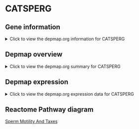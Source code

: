 <h1>CATSPERG</h1>

<h2>Gene information</h2>
<details>
  <summary>Click to view the depmap.org information for CATSPERG</summary>
  <iframe src="https://depmap.org/portal/gene/CATSPERG?tab=about" style="border:none;width:100%;height:800px"></iframe>
</details>

<h2>Depmap overview</h2>
<details>
  <summary>Click to view the depmap.org summary for CATSPERG</summary>
  <iframe src="https://depmap.org/portal/gene/CATSPERG?tab=overview" style="border:none;width:100%;height:800px"></iframe>
</details>

<h2>Depmap expression</h2>
<details>
  <summary>Click to view the depmap.org expression data for CATSPERG</summary>
  <iframe src="https://depmap.org/portal/gene/CATSPERG?tab=characterization" style="border:none;width:100%;height:800px"></iframe>
</details>



<h2>Reactome Pathway diagram</h2>
<a href="https://reactome.org/PathwayBrowser/#/R-HSA-1300642">Sperm Motility And Taxes</a>



